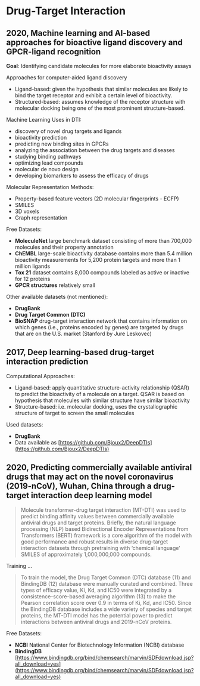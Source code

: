 # Drug-Target Interaction

## 2020, Machine learning and AI-based approaches for bioactive ligand discovery and GPCR-ligand recognition

**Goal**:  Identifying candidate molecules for more elaborate bioactivity assays

Approaches for computer-aided ligand discovery

* Ligand-based: given the hypothesis that similar molecules are likely to bind the target receptor and exhibit a certain level of bioactivity.
* Structured-based: assumes knowledge of the receptor structure with molecular docking being one of the most prominent structure-based.

Machine Learning Uses in DTI:

* discovery of novel drug targets and ligands
* bioactivity prediction
* predicting new binding sites in GPCRs
* analyzing the association between the drug targets and diseases
* studying binding pathways
* optimizing lead compounds
* molecular de novo design
* developing biomarkers to assess the efficacy of drugs

Molecular Representation Methods:

* Property-based feature vectors (2D molecular fingerprints - ECFP)
* SMILES
* 3D voxels
* Graph representation

Free Datasets:

* **MoleculeNet** large benchmark dataset consisting of more than 700,000 molecules and their property annotation
* **ChEMBL** large-scale bioactivity database contains more than 5.4 million bioactivity measurements for 5,200 protein targets and more than 1 million ligands
* **Tox 21** dataset contains 8,000 compounds labeled as active or inactive for 12 proteins
* **GPCR structures** relatively small

Other available datasets (not mentioned):

* **DrugBank**
* **Drug Target Common (DTC)**
* **BioSNAP** drug-target interaction network that contains information on which genes (i.e., proteins encoded by genes) are targeted by drugs that are on the U.S. market (Stanford by Jure Leskovec)


## 2017, Deep learning-based drug-target interaction prediction

Computational Approaches:

* Ligand-based: apply quantitative structure-activity relationship (QSAR) to predict the bioactivity of a molecule on a target. QSAR is based on hypothesis that molecules with similar structure have similar bioactivity
* Structure-based: i.e. molecular docking, uses the crystallographic structure of target to screen the small molecules

Used datasets:

* **DrugBank**
* Data available as [https://github.com/Bjoux2/DeepDTIs](https://github.com/Bjoux2/DeepDTIs)


## 2020, Predicting commercially available antiviral drugs that may act on the novel coronavirus (2019-nCoV), Wuhan, China through a drug-target interaction deep learning model

> Molecule transformer-drug target interaction (MT-DTI) was used to predict binding affinity values between commercially available antiviral drugs and target proteins. Briefly, the natural language
processing (NLP) based Bidirectional Encoder Representations from Transformers (BERT) framework is a core algorithm of the model with good performance and robust results in diverse drug-target
interaction datasets through pretraining with ‘chemical language’ SMILES of approximately 1,000,000,000 compounds.

Training ...
> To train the model, the Drug Target Common (DTC) database (11) and BindingDB (12) database were manually curated and combined. Three types of efficacy value, Ki, Kd, and IC50 were integrated by a consistence-score-based averaging algorithm (13) to make the Pearson correlation score over 0.9 in terms of Ki, Kd, and IC50. Since the BindingDB database includes a wide variety of species and target
proteins, the MT-DTI model has the potential power to predict interactions between antiviral drugs and 2019-nCoV proteins.

Free Datasets:

* **NCBI** National Center for Biotechnology Information (NCBI) database
* **BindingDB** [https://www.bindingdb.org/bind/chemsearch/marvin/SDFdownload.jsp?all_download=yes](https://www.bindingdb.org/bind/chemsearch/marvin/SDFdownload.jsp?all_download=yes)